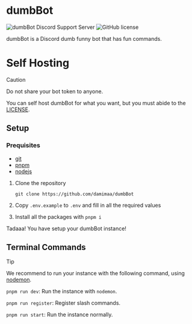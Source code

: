 # dumbBot
![dumbBot Discord Support Server](https://img.shields.io/discord/1280119675199557632) ![GitHub license](https://img.shields.io/github/license/damimaa/dumbBot)


dumbBot is a Discord dumb funny bot that has fun commands.

# Self Hosting
> [!CAUTION]
> Do not share your bot token to anyone.

You can self host dumbBot for what you want, but you must abide to the [LICENSE](/LICENSE).

## Setup
### Prequisites
- [git](https://git-scm.com/)
- [pnpm](https://pnpm.io/)
- [nodejs](https://nodejs.org/)

1. Clone the repository

   ```
   git clone https://github.com/damimaa/dumbBot
   ```
2. Copy `.env.example` to `.env` and fill in all the required values
3. Install all the packages with `pnpm i`

Tadaaa! You have setup your dumbBot instance!

## Terminal Commands
> [!TIP]
> We recommend to run your instance with the following command, using [nodemon](https://nodemon.io/).

`pnpm run dev`: Run the instance with `nodemon`.

`pnpm run register`: Register slash commands.

`pnpm run start`: Run the instance normally.
